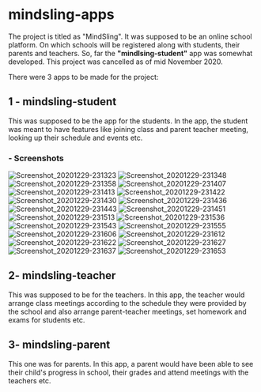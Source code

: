 # mindsling-apps
The project is titled as "MindSling". It was supposed to be an online school platform.
On which schools will be registered along with students, their parents and teachers.
So, far the **"mindlsing-student"** app was somewhat developed. This project was cancelled as of mid November 2020.

There were 3 apps to be made for the project:

## 1 - mindsling-student
This was supposed to be the app for the students. In the app, the student was meant to
have features like joining class and parent teacher meeting, looking up their schedule and events etc.

### - Screenshots
![Screenshot_20201229-231323](https://user-images.githubusercontent.com/50026474/103415221-0163c400-4ba3-11eb-994a-b547bc1b37ec.jpg)
![Screenshot_20201229-231348](https://user-images.githubusercontent.com/50026474/103415241-1b9da200-4ba3-11eb-9050-275c999b5d90.jpg)
![Screenshot_20201229-231358](https://user-images.githubusercontent.com/50026474/103415245-1e989280-4ba3-11eb-8f9a-65ebe62a45d5.jpg)
![Screenshot_20201229-231407](https://user-images.githubusercontent.com/50026474/103415248-235d4680-4ba3-11eb-8b78-2725d8d7bec3.jpg)
![Screenshot_20201229-231413](https://user-images.githubusercontent.com/50026474/103415252-2821fa80-4ba3-11eb-8b2f-b280f3d22dc4.jpg)
![Screenshot_20201229-231422](https://user-images.githubusercontent.com/50026474/103415256-2bb58180-4ba3-11eb-9cfa-65ae9a3d2d98.jpg)
![Screenshot_20201229-231430](https://user-images.githubusercontent.com/50026474/103415258-2fe19f00-4ba3-11eb-89a1-1942e5d2c4d4.jpg)
![Screenshot_20201229-231436](https://user-images.githubusercontent.com/50026474/103415269-35d78000-4ba3-11eb-87b0-251328daf9d6.jpg)
![Screenshot_20201229-231443](https://user-images.githubusercontent.com/50026474/103415273-396b0700-4ba3-11eb-9076-b3f0b4de3bc6.jpg)
![Screenshot_20201229-231451](https://user-images.githubusercontent.com/50026474/103415309-5e5f7a00-4ba3-11eb-8a69-8b3b0ea0e5a4.jpg)
![Screenshot_20201229-231513](https://user-images.githubusercontent.com/50026474/103415312-60c1d400-4ba3-11eb-9ee4-578b7a5f61e0.jpg)
![Screenshot_20201229-231536](https://user-images.githubusercontent.com/50026474/103415314-61f30100-4ba3-11eb-9dad-f74ebbd63c31.jpg)
![Screenshot_20201229-231543](https://user-images.githubusercontent.com/50026474/103415315-63242e00-4ba3-11eb-998a-957939ea783b.jpg)
![Screenshot_20201229-231555](https://user-images.githubusercontent.com/50026474/103415316-63bcc480-4ba3-11eb-86ce-990e4b36a2f1.jpg)
![Screenshot_20201229-231606](https://user-images.githubusercontent.com/50026474/103415317-64edf180-4ba3-11eb-80e3-f11416ffb6d0.jpg)
![Screenshot_20201229-231612](https://user-images.githubusercontent.com/50026474/103415319-66b7b500-4ba3-11eb-9436-74db22077a05.jpg)
![Screenshot_20201229-231622](https://user-images.githubusercontent.com/50026474/103415320-68817880-4ba3-11eb-9602-f7f983f641a8.jpg)
![Screenshot_20201229-231627](https://user-images.githubusercontent.com/50026474/103415324-6c14ff80-4ba3-11eb-9e64-0ec6e7b9a094.jpg)
![Screenshot_20201229-231637](https://user-images.githubusercontent.com/50026474/103415327-6ddec300-4ba3-11eb-916f-b90e177f67c6.jpg)
![Screenshot_20201229-231653](https://user-images.githubusercontent.com/50026474/103415330-6f0ff000-4ba3-11eb-90ff-b622dc4c8757.jpg)



## 2- mindsling-teacher
This was supposed to be for the teachers. In this app, the teacher would arrange class
meetings according to the schedule they were provided by the school and also arrange
parent-teacher meetings, set homework and exams for students etc.

## 3- mindsling-parent
This one was for parents. In this app, a parent would have been able to see their
child's progress in school, their grades and attend meetings with the teachers etc.
